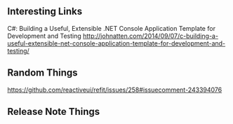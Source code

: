 ## Interesting Links

C#: Building a Useful, Extensible .NET Console Application Template for Development and Testing
http://johnatten.com/2014/09/07/c-building-a-useful-extensible-net-console-application-template-for-development-and-testing/

## Random Things

https://github.com/reactiveui/refit/issues/258#issuecomment-243394076

## Release Note Things

